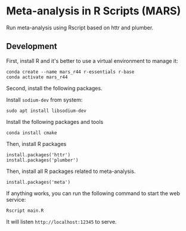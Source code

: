 # Meta-analysis in R Scripts (MARS)

Run meta-analysis using Rscript based on httr and plumber.

## Development

First, install R and it's better to use a virtual environment to manage it:

```
conda create --name mars_r44 r-essentials r-base
conda activate mars_r44
```

Second, install the following packages.

Install `sodium-dev` from system:

```
sudo apt install libsodium-dev
```

Install the following packages and tools

```
conda install cmake
```

Then, install R packages

```
install.packages('httr')
install.packages('plumber')
```

Then, install all R packages related to meta-analysis. 

```
install.packages('meta')
```


If anything works, you can run the following command to start the web service:

```
Rscript main.R
```

It will listen `http://localhost:12345` to serve.
